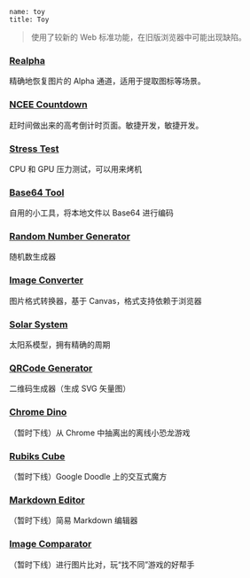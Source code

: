 ```
name: toy
title: Toy
```

> 使用了较新的 Web 标准功能，在旧版浏览器中可能出现缺陷。

### [Realpha](/toy/realpha/)

精确地恢复图片的 Alpha 通道，适用于提取图标等场景。

### [NCEE Countdown](/toy/ncee-countdown/)

赶时间做出来的高考倒计时页面。敏捷开发，敏捷开发。

### [Stress Test](/toy/stresstest/)

CPU 和 GPU 压力测试，可以用来烤机

### [Base64 Tool](/toy/base64/)

自用的小工具，将本地文件以 Base64 进行编码

### [Random Number Generator](/toy/randnum/)

随机数生成器

### [Image Converter](/toy/imgconverter/)

图片格式转换器，基于 Canvas，格式支持依赖于浏览器

### [Solar System](/toy/solarsystem/)

太阳系模型，拥有精确的周期

### [QRCode Generator](/toy/qrcode/)

二维码生成器（生成 SVG 矢量图）

### [Chrome Dino](/toy/dino/)

（暂时下线）从 Chrome 中抽离出的离线小恐龙游戏

### [Rubiks Cube](/toy/rubikscube/)

（暂时下线）Google Doodle 上的交互式魔方

### [Markdown Editor](/toy/mdeditor/)

（暂时下线）简易 Markdown 编辑器

### [Image Comparator](/toy/imgcomparator/)

（暂时下线）进行图片比对，玩“找不同”游戏的好帮手
